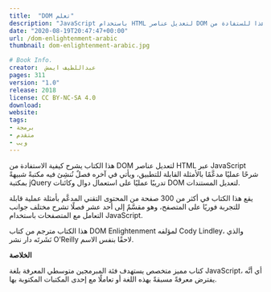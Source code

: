 ```yaml
---
title:  "DOM تعلم"
description: "JavaScript باستخدام HTML لتعديل عناصر DOM الكتاب مقسَّمٌ إلى أحد عشر فصلًا تشرح مختلف جوانب التعامل مع المتصفحات وهذا للستفادة من"
date: "2020-08-19T20:47:47+00:00"
url: /dom-enlightenment-arabic
thumbnail: dom-enlightenment-arabic.jpg

# Book Info.
creator:  عبداللطيف ايمش
pages: 311
version: "1.0"
release: 2018
license: CC BY-NC-SA 4.0
download:
website:
tags: 
- برمجة
- متقدم
- ويب
---
```


هذا الكتاب يشرح كيفية الاستفادة من DOM لتعديل عناصر HTML عبر JavaScript شرحًا عمليًا مدعَّمًا بالأمثلة القابلة للتطبيق، ويأتي في آخره فصلٌ نُنشِئ فيه مكتبةً شبيهةً بمكتبة jQuery تدريبًا عمليًا على استعمال دوال وكائنات DOM لتعديل المستندات.

يقع هذا الكتاب في أكثر من 300 صفحة من المحتوى التقني المدعَّم بأمثلة عملية قابلة للتجربة فوريًا على المتصفح، وهو مقسَّمٌ إلى أحد عشر فصلًا تشرح مختلف جوانب التعامل مع المتصفحات باستخدام JavaScript.

هذا الكتاب مترجم من كتاب DOM Enlightenment لمؤلفه Cody Lindley، والذي نَشَرتَه دار نشر O’Reilly لاحقًا بنفس الاسم.

**الخلاصة**

كتاب مميز متخصص يستهدف فئة المبرمجين متوسطي المعرفة بلغة JavaScript، أي أنَّه يفترض معرفةً مسبقةً بهذه اللغة أو تعاملًا مع إحدى المكتبات المكتوبة بها.

